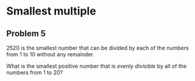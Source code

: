 # Smallest multiple
## Problem 5

2520 is the smallest number that can be divided by each of the numbers from 1 
to 10 without any remainder.

What is the smallest positive number that is _evenly divisible_ by all of the 
numbers from 1 to 20?